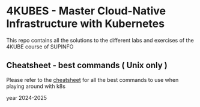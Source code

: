 # 4KUBES - Master Cloud-Native Infrastructure with Kubernetes

This repo contains all the solutions to the different labs and exercises of the 4KUBE course of SUPINFO

## Cheatsheet - best commands ( Unix only )

Please refer to the [cheatsheet](./cheatsheet.md) for all the best commands to use when playing around with k8s

year 2024-2025

